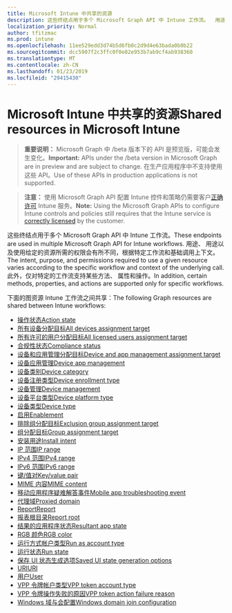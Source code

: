 ```yaml
---
title: Microsoft Intune 中共享的资源
description: 这些终结点用于多个 Microsoft Graph API 中 Intune 工作流。  用途、 用途以及使用给定的资源所需的权限会有所不同，根据特定工作流和基础调用上下文。  此外，仅对特定的工作流支持某些方法、 属性和操作。
localization_priority: Normal
author: tfitzmac
ms.prod: intune
ms.openlocfilehash: 11ee529edd3d74b5d6fb0c2d9d4e63bada0b0b22
ms.sourcegitcommit: dcc5907f2c3ffc0f0e82e953b7ab9cf4ab938360
ms.translationtype: MT
ms.contentlocale: zh-CN
ms.lasthandoff: 01/23/2019
ms.locfileid: "29415430"
---
```

# <a name="shared-resources-in-microsoft-intune"></a><span data-ttu-id="0b768-105">Microsoft Intune 中共享的资源</span><span class="sxs-lookup"><span data-stu-id="0b768-105">Shared resources in Microsoft Intune</span></span>

> <span data-ttu-id="0b768-106">**重要说明：** Microsoft Graph 中 /beta 版本下的 API 是预览版，可能会发生变化。</span><span class="sxs-lookup"><span data-stu-id="0b768-106">**Important:** APIs under the /beta version in Microsoft Graph are in preview and are subject to change.</span></span> <span data-ttu-id="0b768-107">在生产应用程序中不支持使用这些 API。</span><span class="sxs-lookup"><span data-stu-id="0b768-107">Use of these APIs in production applications is not supported.</span></span>

> <span data-ttu-id="0b768-108">**注意：** 使用 Microsoft Graph API 配置 Intune 控件和策略仍需要客户[正确许可](https://www.microsoft.com/en-us/cloud-platform/microsoft-intune-pricing) Intune 服务。</span><span class="sxs-lookup"><span data-stu-id="0b768-108">**Note:** Using the Microsoft Graph APIs to configure Intune controls and policies still requires that the Intune service is [correctly licensed](https://www.microsoft.com/en-us/cloud-platform/microsoft-intune-pricing) by the customer.</span></span>

<span data-ttu-id="0b768-109">这些终结点用于多个 Microsoft Graph API 中 Intune 工作流。</span><span class="sxs-lookup"><span data-stu-id="0b768-109">These endpoints are used in multiple Microsoft Graph API for Intune workflows.</span></span>  <span data-ttu-id="0b768-110">用途、 用途以及使用给定的资源所需的权限会有所不同，根据特定工作流和基础调用上下文。</span><span class="sxs-lookup"><span data-stu-id="0b768-110">The intent, purpose, and permissions required to use a given resource varies according to the specific workflow and context of the underlying call.</span></span>  <span data-ttu-id="0b768-111">此外，仅对特定的工作流支持某些方法、 属性和操作。</span><span class="sxs-lookup"><span data-stu-id="0b768-111">In addition, certain methods, properties, and actions are supported only for specific workflows.</span></span>

<span data-ttu-id="0b768-112">下面的图资源 Intune 工作流之间共享：</span><span class="sxs-lookup"><span data-stu-id="0b768-112">The following Graph resources are shared between Intune workflows:</span></span>

- [<span data-ttu-id="0b768-113">操作状态</span><span class="sxs-lookup"><span data-stu-id="0b768-113">Action state</span></span>](intune-shared-actionstate.md)
- [<span data-ttu-id="0b768-114">所有设备分配目标</span><span class="sxs-lookup"><span data-stu-id="0b768-114">All devices assignment target</span></span>](intune-shared-alldevicesassignmenttarget.md)
- [<span data-ttu-id="0b768-115">所有许可的用户分配目标</span><span class="sxs-lookup"><span data-stu-id="0b768-115">All licensed users assignment target</span></span>](intune-shared-alllicensedusersassignmenttarget.md)
- [<span data-ttu-id="0b768-116">合规性状态</span><span class="sxs-lookup"><span data-stu-id="0b768-116">Compliance status</span></span>](intune-shared-compliancestatus.md)
- [<span data-ttu-id="0b768-117">设备和应用管理分配目标</span><span class="sxs-lookup"><span data-stu-id="0b768-117">Device and app management assignment target</span></span>](intune-shared-deviceandappmanagementassignmenttarget.md)
- [<span data-ttu-id="0b768-118">设备应用管理</span><span class="sxs-lookup"><span data-stu-id="0b768-118">Device app management</span></span>](intune-shared-deviceappmanagement.md)
- [<span data-ttu-id="0b768-119">设备类别</span><span class="sxs-lookup"><span data-stu-id="0b768-119">Device category</span></span>](intune-shared-devicecategory.md)
- [<span data-ttu-id="0b768-120">设备注册类型</span><span class="sxs-lookup"><span data-stu-id="0b768-120">Device enrollment type</span></span>](intune-shared-deviceenrollmenttype.md)
- [<span data-ttu-id="0b768-121">设备管理</span><span class="sxs-lookup"><span data-stu-id="0b768-121">Device management</span></span>](intune-shared-devicemanagement.md)
- [<span data-ttu-id="0b768-122">设备平台类型</span><span class="sxs-lookup"><span data-stu-id="0b768-122">Device platform type</span></span>](intune-shared-deviceplatformtype.md)
- [<span data-ttu-id="0b768-123">设备类型</span><span class="sxs-lookup"><span data-stu-id="0b768-123">Device type</span></span>](intune-shared-devicetype.md)
- [<span data-ttu-id="0b768-124">启用</span><span class="sxs-lookup"><span data-stu-id="0b768-124">Enablement</span></span>](intune-shared-enablement.md)
- [<span data-ttu-id="0b768-125">排除组分配目标</span><span class="sxs-lookup"><span data-stu-id="0b768-125">Exclusion group assignment target</span></span>](intune-shared-exclusiongroupassignmenttarget.md)
- [<span data-ttu-id="0b768-126">组分配目标</span><span class="sxs-lookup"><span data-stu-id="0b768-126">Group assignment target</span></span>](intune-shared-groupassignmenttarget.md)
- [<span data-ttu-id="0b768-127">安装用途</span><span class="sxs-lookup"><span data-stu-id="0b768-127">Install intent</span></span>](intune-shared-installintent.md)
- [<span data-ttu-id="0b768-128">IP 范围</span><span class="sxs-lookup"><span data-stu-id="0b768-128">IP range</span></span>](intune-shared-iprange.md)
- [<span data-ttu-id="0b768-129">IPv4 范围</span><span class="sxs-lookup"><span data-stu-id="0b768-129">IPv4 range</span></span>](intune-shared-ipv4range.md)
- [<span data-ttu-id="0b768-130">IPv6 范围</span><span class="sxs-lookup"><span data-stu-id="0b768-130">IPv6 range</span></span>](intune-shared-ipv6range.md)
- [<span data-ttu-id="0b768-131">键/值对</span><span class="sxs-lookup"><span data-stu-id="0b768-131">Key/value pair</span></span>](intune-shared-keyvaluepair.md)
- [<span data-ttu-id="0b768-132">MIME 内容</span><span class="sxs-lookup"><span data-stu-id="0b768-132">MIME content</span></span>](intune-shared-mimecontent.md)
- [<span data-ttu-id="0b768-133">移动应用程序疑难解答事件</span><span class="sxs-lookup"><span data-stu-id="0b768-133">Mobile app troubleshooting event</span></span>](intune-shared-mobileapptroubleshootingevent.md)
- [<span data-ttu-id="0b768-134">代理域</span><span class="sxs-lookup"><span data-stu-id="0b768-134">Proxied domain</span></span>](intune-shared-proxieddomain.md)
- [<span data-ttu-id="0b768-135">Report</span><span class="sxs-lookup"><span data-stu-id="0b768-135">Report</span></span>](intune-shared-report.md)
- [<span data-ttu-id="0b768-136">报表根目录</span><span class="sxs-lookup"><span data-stu-id="0b768-136">Report root</span></span>](intune-shared-reportroot.md)
- [<span data-ttu-id="0b768-137">结果的应用程序状态</span><span class="sxs-lookup"><span data-stu-id="0b768-137">Resultant app state</span></span>](intune-shared-resultantappstate.md)
- [<span data-ttu-id="0b768-138">RGB 颜色</span><span class="sxs-lookup"><span data-stu-id="0b768-138">RGB color</span></span>](intune-shared-rgbcolor.md)
- [<span data-ttu-id="0b768-139">运行方式帐户类型</span><span class="sxs-lookup"><span data-stu-id="0b768-139">Run as account type</span></span>](intune-shared-runasaccounttype.md)
- [<span data-ttu-id="0b768-140">运行状态</span><span class="sxs-lookup"><span data-stu-id="0b768-140">Run state</span></span>](intune-shared-runstate.md)
- [<span data-ttu-id="0b768-141">保存 UI 状态生成选项</span><span class="sxs-lookup"><span data-stu-id="0b768-141">Saved UI state generation options</span></span>](intune-shared-saveduistategenerationoptions.md)
- [<span data-ttu-id="0b768-142">URI</span><span class="sxs-lookup"><span data-stu-id="0b768-142">URI</span></span>](intune-shared-uri.md)
- [<span data-ttu-id="0b768-143">用户</span><span class="sxs-lookup"><span data-stu-id="0b768-143">User</span></span>](intune-shared-user.md)
- [<span data-ttu-id="0b768-144">VPP 令牌帐户类型</span><span class="sxs-lookup"><span data-stu-id="0b768-144">VPP token account type</span></span>](intune-shared-vpptokenaccounttype.md)
- [<span data-ttu-id="0b768-145">VPP 令牌操作失败的原因</span><span class="sxs-lookup"><span data-stu-id="0b768-145">VPP token action failure reason</span></span>](intune-shared-vpptokenactionfailurereason.md)
- [<span data-ttu-id="0b768-146">Windows 域与会配置</span><span class="sxs-lookup"><span data-stu-id="0b768-146">Windows domain join configuration</span></span>](intune-shared-windowsdomainjoinconfiguration.md)
